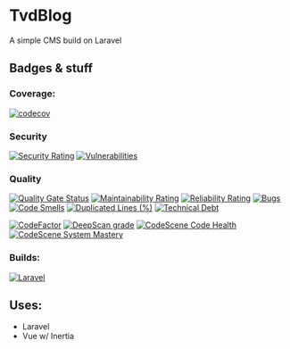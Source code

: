 # TvdBlog

A simple CMS build on Laravel

## Badges & stuff

### Coverage:

[![codecov](https://codecov.io/gh/TimvandenBelt/TvdBlog/branch/master/graph/badge.svg?token=930TDDOD07)](https://codecov.io/gh/TimvandenBelt/TvdBlog)

### Security

[![Security Rating](https://sonarcloud.io/api/project_badges/measure?project=TvdBlog&metric=security_rating)](https://sonarcloud.io/dashboard?id=TvdBlog)
[![Vulnerabilities](https://sonarcloud.io/api/project_badges/measure?project=TvdBlog&metric=vulnerabilities)](https://sonarcloud.io/dashboard?id=TvdBlog)

### Quality

[![Quality Gate Status](https://sonarcloud.io/api/project_badges/measure?project=TvdBlog&metric=alert_status)](https://sonarcloud.io/dashboard?id=TvdBlog)
[![Maintainability Rating](https://sonarcloud.io/api/project_badges/measure?project=TvdBlog&metric=sqale_rating)](https://sonarcloud.io/dashboard?id=TvdBlog)
[![Reliability Rating](https://sonarcloud.io/api/project_badges/measure?project=TvdBlog&metric=reliability_rating)](https://sonarcloud.io/dashboard?id=TvdBlog)
[![Bugs](https://sonarcloud.io/api/project_badges/measure?project=TvdBlog&metric=bugs)](https://sonarcloud.io/dashboard?id=TvdBlog)
[![Code Smells](https://sonarcloud.io/api/project_badges/measure?project=TvdBlog&metric=code_smells)](https://sonarcloud.io/dashboard?id=TvdBlog)
[![Duplicated Lines (%)](https://sonarcloud.io/api/project_badges/measure?project=TvdBlog&metric=duplicated_lines_density)](https://sonarcloud.io/dashboard?id=TvdBlog)
[![Technical Debt](https://sonarcloud.io/api/project_badges/measure?project=TvdBlog&metric=sqale_index)](https://sonarcloud.io/dashboard?id=TvdBlog)

[![CodeFactor](https://www.codefactor.io/repository/github/timvandenbelt/tvdblog/badge)](https://www.codefactor.io/repository/github/timvandenbelt/tvdblog)
[![DeepScan grade](https://deepscan.io/api/teams/11076/projects/16511/branches/360683/badge/grade.svg)](https://deepscan.io/dashboard#view=project&tid=11076&pid=16511&bid=360683)
[![CodeScene Code Health](https://codescene.io/projects/14587/status-badges/code-health)](https://codescene.io/projects/14587)
[![CodeScene System Mastery](https://codescene.io/projects/14587/status-badges/system-mastery)](https://codescene.io/projects/14587)

### Builds:

[![Laravel](https://github.com/TimvandenBelt/TvdBlog/actions/workflows/laravel.yml/badge.svg)](https://github.com/TimvandenBelt/TvdBlog/actions/workflows/laravel.yml)

## Uses:

-   Laravel
-   Vue w/ Inertia
